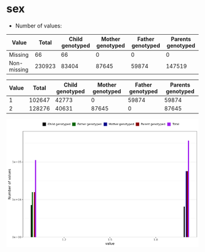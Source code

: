 # sex
- Number of values:

| Value | Total | Child genotyped | Mother genotyped | Father genotyped | Parents genotyped |
| ----- | ----- | --------------- | ---------------- | ---------------- |---------------- |
| Missing | 66 | 66 | 0 | 0 | 0 |
| Non-missing | 230923 | 83404 | 87645 | 59874 | 147519 |

| Value | Total | Child genotyped | Mother genotyped | Father genotyped | Parents genotyped |
| ----- | ----- | --------------- | ---------------- | ---------------- |---------------- |
| 1 | 102647 | 42773 | 0 | 59874 | 59874 |
| 2 | 128276 | 40631 | 87645 | 0 | 87645 |



![](sex_n.png)



